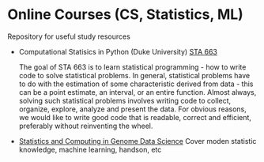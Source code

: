 # Online Courses (CS, Statistics, ML)
Repository for useful study resources

* Computational Statisics in Python (Duke University) [STA 663](http://people.duke.edu/~ccc14/sta-663-2017/)
  
  The goal of STA 663 is to learn statistical programming - how to write code to solve statistical problems. In general, statistical problems have to do with the estimation of some characteristic derived from data - this can be a point estimate, an interval, or an entire function. Almost always, solving such statistical problems involves writing code to collect, organize, explore, analyze and present the data. For obvious reasons, we would like to write good code that is readable, correct and efficient, preferably without reinventing the wheel.

* [Statistics and Computing in Genome Data Science](https://www.huber.embl.de/users/msmith/csama2019/materials/)
    Cover moden statistic knowledge, machine learning, handson, etc
